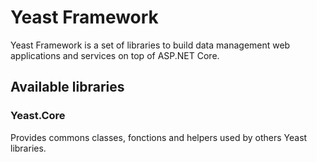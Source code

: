 # Yeast Framework
Yeast Framework is a set of libraries to build data management web applications and services on top of ASP.NET Core.

## Available libraries

### Yeast.Core
Provides commons classes, fonctions and helpers used by others Yeast libraries.
